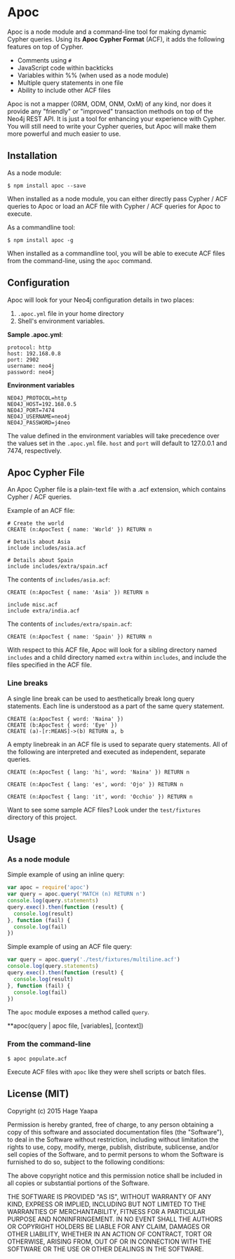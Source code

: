 Apoc
====

Apoc is a node module and a command-line tool for making dynamic Cypher queries. Using its **Apoc Cypher Format** (ACF), it adds the following features on top of Cypher.

* Comments using `#`
* JavaScript code within backticks
* Variables within %% (when used as a node module)
* Multiple query statements in one file
* Ability to include other ACF files

Apoc is not a mapper (ORM, ODM, ONM, OxM) of any kind, nor does it provide any "friendly" or "improved" transaction methods on top of the Neo4j REST API. It is just a tool for enhancing your experience with Cypher. You will still need to write your Cypher queries, but Apoc will make them more powerful and much easier to use.

## Installation

As a node module:

```
$ npm install apoc --save
```

When installed as a node module, you can either directly pass Cypher / ACF queries to Apoc or load an ACF file with Cypher / ACF queries for Apoc to execute.

As a commandline tool:

```
$ npm install apoc -g
```

When installed as a commandline tool, you will be able to execute ACF files from the command-line, using the `apoc` command.

## Configuration

Apoc will look for your Neo4j configuration details in two places:

1. `.apoc.yml` file in your home directory
2. Shell's environment variables.

**Sample .apoc.yml**:

```
protocol: http
host: 192.168.0.8
port: 2902
username: neo4j
password: neo4j
```

**Environment variables**

```
NEO4J_PROTOCOL=http
NEO4J_HOST=192.168.0.5
NEO4J_PORT=7474
NEO4J_USERNAME=neo4j
NEO4J_PASSWORD=j4neo
```

The value defined in the environment variables will take precedence over the values set in the `.apoc.yml` file. `host` and `port` will default to 127.0.0.1 and 7474, respectively.

## Apoc Cypher File

An Apoc Cypher file is a plain-text file with a .acf extension, which contains Cypher / ACF queries.

Example of an ACF file:

```
# Create the world
CREATE (n:ApocTest { name: 'World' }) RETURN n

# Details about Asia
include includes/asia.acf

# Details about Spain
include includes/extra/spain.acf
```

The contents of `includes/asia.acf`:

```
CREATE (n:ApocTest { name: 'Asia' }) RETURN n

include misc.acf
include extra/india.acf
```

The contents of `includes/extra/spain.acf`:

```
CREATE (n:ApocTest { name: 'Spain' }) RETURN n
```

With respect to this ACF file, Apoc will look for a sibling directory named `includes` and a child directory named `extra` within `includes`, and include the files specified in the ACF file.

### Line breaks

A single line break can be used to aesthetically break long query statements. Each line is understood as a part of the same query statement.

```
CREATE (a:ApocTest { word: 'Naina' })
CREATE (b:ApocTest { word: 'Eye' })
CREATE (a)-[r:MEANS]->(b) RETURN a, b
```

A empty linebreak in an ACF file is used to separate query statements. All of the following are interpreted and executed as independent, separate queries.

```
CREATE (n:ApocTest { lang: 'hi', word: 'Naina' }) RETURN n

CREATE (n:ApocTest { lang: 'es', word: 'Ojo' }) RETURN n

CREATE (n:ApocTest { lang: 'it', word: 'Occhio' }) RETURN n
```

Want to see some sample ACF files? Look under the `test/fixtures` directory of this project.

## Usage

### As a node module

Simple example of using an inline query:

```js
var apoc = require('apoc')
var query = apoc.query('MATCH (n) RETURN n')
console.log(query.statements)
query.exec().then(function (result) {
  console.log(result)
}, function (fail) {
  console.log(fail)
})
```

Simple example of using an ACF file query:

```js
var query = apoc.query('./test/fixtures/multiline.acf')
console.log(query.statements)
query.exec().then(function (result) {
  console.log(result)
}, function (fail) {
  console.log(fail)
})
```

The `apoc` module exposes a method called `query`.

**apoc(query | apoc file, [variables], [context])


### From the command-line

```
$ apoc populate.acf
```

Execute ACF files with `apoc` like they were shell scripts or batch files.

## License (MIT)

Copyright (c) 2015 Hage Yaapa

Permission is hereby granted, free of charge, to any person obtaining a copy
of this software and associated documentation files (the "Software"), to deal
in the Software without restriction, including without limitation the rights
to use, copy, modify, merge, publish, distribute, sublicense, and/or sell
copies of the Software, and to permit persons to whom the Software is
furnished to do so, subject to the following conditions:

The above copyright notice and this permission notice shall be included in all
copies or substantial portions of the Software.

THE SOFTWARE IS PROVIDED "AS IS", WITHOUT WARRANTY OF ANY KIND, EXPRESS OR
IMPLIED, INCLUDING BUT NOT LIMITED TO THE WARRANTIES OF MERCHANTABILITY,
FITNESS FOR A PARTICULAR PURPOSE AND NONINFRINGEMENT. IN NO EVENT SHALL THE
AUTHORS OR COPYRIGHT HOLDERS BE LIABLE FOR ANY CLAIM, DAMAGES OR OTHER
LIABILITY, WHETHER IN AN ACTION OF CONTRACT, TORT OR OTHERWISE, ARISING FROM,
OUT OF OR IN CONNECTION WITH THE SOFTWARE OR THE USE OR OTHER DEALINGS IN THE
SOFTWARE.

